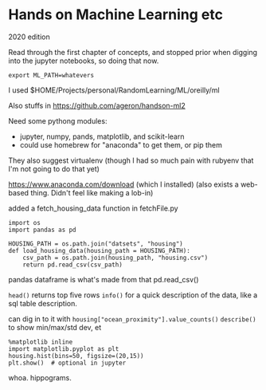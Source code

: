 # Hands on Machine Learning etc

2020 edition

Read through the first chapter of concepts, and stopped prior when digging
into the jupyter notebooks, so doing that now.

```
export ML_PATH=whatevers
```

I used $HOME/Projects/personal/RandomLearning/ML/oreilly/ml

Also stuffs in https://github.com/ageron/handson-ml2

Need some pythong modules:
  - jupyter, numpy, pands, matplotlib, and scikit-learn
  - could use homebrew for "anaconda" to get them, or pip them

They also suggest virtualenv (though I had so much pain with rubyenv that
I'm not going to do that yet)

https://www.anaconda.com/download (which I installed)
(also exists a web-based thing.  Didn't feel like making a lob-in)

added a fetch_housing_data function in fetchFile.py

```
import os
import pandas as pd

HOUSING_PATH = os.path.join("datsets", "housing")
def load_housing_data(housing_path = HOUSING_PATH):
    csv_path = os.path.join(housing_path, "housing.csv")
    return pd.read_csv(csv_path)
```

pandas dataframe is what's made from that pd.read_csv()

`head()` returns top five rows
`info()` for a quick description of the data, like a sql table description.

can dig in to it with `housing["ocean_proximity"].value_counts()`
`describe()` to show min/max/std dev, et

```
%matplotlib inline
import matplotlib.pyplot as plt
housing.hist(bins=50, figsize=(20,15))
plt.show()  # optional in jupyter
```

whoa.  hippograms.

